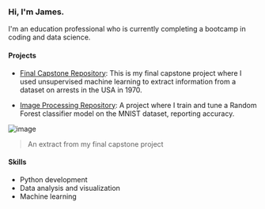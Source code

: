 ### Hi, I'm James.

I'm an education professional who is currently completing a bootcamp in coding and data science.

#### Projects

- [Final Capstone Repository](https://github.com/JR5x/finalCapstone): This is my final capstone project where I used unsupervised machine learning to extract information from a dataset on arrests in the USA in 1970.

- [Image Processing Repository](https://github.com/JR5x/imageProcessingTask): A project where I train and tune a Random Forest classifier model on the MNIST dataset, reporting accuracy.

![image](https://user-images.githubusercontent.com/75762753/219964296-e1a851f3-7a76-449a-8d4f-cdb4e717046b.png)

> An extract from my final capstone project

#### Skills

- Python development
- Data analysis and visualization
- Machine learning


<!--
**JR5x/JR5x** is a ✨ _special_ ✨ repository because its `README.md` (this file) appears on your GitHub profile.

Here are some ideas to get you started:

- 🔭 I’m currently working on ...
- 🌱 I’m currently learning ...
- 👯 I’m looking to collaborate on ...
- 🤔 I’m looking for help with ...
- 💬 Ask me about ...
- 📫 How to reach me: ...
- 😄 Pronouns: ...
- ⚡ Fun fact: ...
-->

